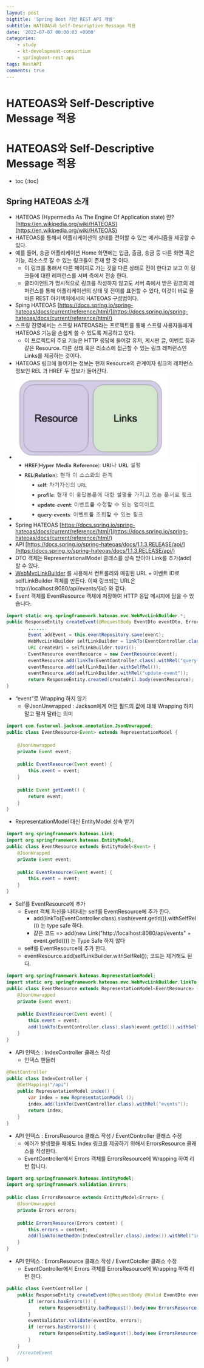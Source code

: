 ```yaml
---
layout: post
bigtitle: 'Spring Boot 기반 REST API 개발'
subtitle: HATEOAS와 Self-Descriptive Message 적용
date: '2022-07-07 00:00:03 +0900'
categories:
    - study
    - kt-development-consortium
    - springboot-rest-api
tags: RestAPI
comments: true
---
```


# HATEOAS와 Self-Descriptive Message 적용

# HATEOAS와 Self-Descriptive Message 적용 
* toc
{:toc}

## Spring HATEOAS 소개
+ HATEOAS (Hypermedia As The Engine Of Application state) 란? [https://en.wikipedia.org/wiki/HATEOAS](https://en.wikipedia.org/wiki/HATEOAS)
+ HATEOAS를 통해서 어플리케이션의 상태를 전이할 수 있는 메커니즘을 제공할 수 있다.
+ 예를 들어, 송금 어플리케이션 Home 화면에는 입금, 출금, 송금 등 다른 화면 혹은 기능, 리소스로 갈 수 있는 링크들이 존재 할 것 이다.
  + 이 링크를 통해서 다른 페이지로 가는 것을 다른 상태로 전이 한다고 보고 이 링크들에 대한 레퍼런스를 서버 측에서 전송 한다.
  + 클라이언트가 명시적으로 링크를 작성하지 않고도 서버 측에서 받은 링크의 레퍼런스를 통해 어플리케이션의 상태 및 전이를 표현할 수 있다, 이것이 바로 올바른 REST 아키텍처에서의 HATEOAS 구성법이다.
+ Sping HATEOAS [https://docs.spring.io/spring-hateoas/docs/current/reference/html/](https://docs.spring.io/spring-hateoas/docs/current/reference/html/)
+ 스프링 진영에서는 스프링 HATEOAS라는 프로젝트를 통해 스프링 사용자들에게 HATEOAS 기능을 손쉽게 쓸 수 있도록 제공하고 있다.
  + 이 프로젝트의 주요 기능은 HTTP 응답에 들어갈 유저, 게시판 글, 이벤트 등과 같은 Resource. 다른 상태 혹은 리소스에 접근할 수 있는 링크 레퍼런스인 Links를 제공하는 것이다.
+ HATEOAS 링크에 들어가는 정보는 현재 Resource의 관계이자 링크의 레퍼런스 정보인 REL 과 HREF 두 정보가 들어간다.
+ ![예제](/assets/img/springBoot-REST-API/HATEOAS1.jpg) 
+ ![예제](/assets/img/springBoot-REST-API/HATEOAS2.jpg)
+ Spring HATEOAS [https://docs.spring.io/spring-hateoas/docs/current/reference/html/](https://docs.spring.io/spring-hateoas/docs/current/reference/html/)
+ API [https://docs.spring.io/spring-hateoas/docs/1.1.3.RELEASE/api/](https://docs.spring.io/spring-hateoas/docs/1.1.3.RELEASE/api/)
+ DTO 객체는 RepresentationalModel 클래스를 상속 받아야 Link를 추가(add) 할 수 있다.
+ [WebMvcLinkBuilder](https://docs.spring.io/spring-hateoas/docs/0.25.3.BUILD-SNAPSHOT/api/org/springframework/hateoas/mvc/ControllerLinkBuilder.html) 를 사용해서 컨트롤러와 매핑된 URL + 이벤트 ID로 selfLinkBuilder 객체를 만든다. 이때 링크되는 URL은 http://localhost:8080/api/events/{id} 와 같다.
+ Event 객체를 EventResource 객체에 저장하여 HTTP 응답 메시지에 담을 수 있습니다.

~~~java
import static org.springframework.hateoas.mvc.WebMvcLinkBuilder.*;
public ResponseEntity createEvent(@RequestBody EventDto eventDto, Errors errors) {
        .......
        Event addEvent = this.eventRepository.save(event);
        WebMvcLinkBuilder selfLinkBuilder = linkTo(EventController.class).slash(addEvent.getId());
        URI createUri = selfLinkBuilder.toUri();
        EventResource eventResource = new EventResource(event);
        eventResource.add(linkTo(EventController.class).withRel("query-events"));
        eventResource.add(selfLinkBuilder.withSelfRel());
        eventResource.add(selfLinkBuilder.withRel("update-event"));
        return ResponseEntity.created(createUri).body(eventResource);
}
~~~

+ “event”로 Wrapping 하지 않기
  + @JsonUnwrapped : Jackson에게 어떤 필드의 값에 대해 Wrapping 하지 말고 펼쳐 달라는 의미

~~~java
import com.fasterxml.jackson.annotation.JsonUnwrapped;
public class EventResource<Event> extends RepresentationModel {
    
    @JsonUnwrapped
    private Event event;
    
    public EventResource(Event event) {
        this.event = event;
    }
    
    public Event getEvent() {
        return event;
    }
}
~~~

+ RepresentationModel 대신 EntityModel 상속 받기

~~~java
import org.springframework.hateoas.Link;
import org.springframework.hateoas.EntityModel;
public class EventResource extends EntityModel<Event> {
    @JsonWrapped
    private Event event;
    
    public EventResource(Event event) {
        this.event = event;
    }
}
~~~

+ Self를 EventResource에 추가
  + Event 객체 자신을 나타내는 self를 EventResource에 추가 한다.
    + add(linkTo(EventController.class).slash(event.getId()).withSelfRel()) 는 type safe 하다.
    + 같은  코드 => add(new Link("http://localhost:8080/api/events" + event.getId())) 는 Type Safe 하지 않다
  + self를 EventResource에 추가 한다.
  + eventResource.add(selfLinkBuilder.withSelfRel()); 코드는 제거해도 된다.

~~~java
import org.springframework.hateoas.RepresentationModel;
import static org.springframework.hateoas.mvc.WebMvcLinkBuilder.linkTo;
public class EventResource extends RepresentationModel<EventResource> {
    @JsonUnwrapped
    private Event event;
    
    public EventResource(Event event) {
        this.event = event;
        add(linkTo(EventController.class).slash(event.getId()).withSelfRel());
    }
}
~~~

+ API 인덱스 : IndexController 클래스 작성
  + 인덱스 핸들러

~~~java
@RestController
public class IndexController {
    @GetMapping("/api")
    public RepresentationModel index() {
        var index = new RepresentationModel ();
        index.add(linkTo(EventController.class).withRel("events"));
        return index;
    }
}
~~~

+ API 인덱스 : ErrorsResource 클래스 작성 / EventController 클래스 수정
  + 에러가 발생했을 때에도 Index 링크를 제공하기 위해서 ErrorsResource 클래스를 작성한다.
  + EventController에서 Errors 객체를 ErrorsResource에 Wrapping 하여 리턴 합니다.

~~~java
import org.springframework.hateoas.EntityModel; 
import org.springframework.validation.Errors;

public class ErrorsResource extends EntittyModel<Errors> {
    @JsonUnwrapped
    private Errors errors;

    public ErrorsResource(Errors content) {
        this.errors = content;
        add(linkTo(methodOn(IndexController.class).index()).withRel("index"));
    }
}
~~~

+ API 인덱스 : ErrorsResource 클래스 작성 / EventCotoller 클래스 수정
  + EventController에서 Errors 객체를 ErrorsResource에 Wrapping 하여 리턴 한다.

~~~java
public class EventController {
    public ResponseEntity createEvent(@RequestBody @Valid EventDto eventDto, Errors errors) {
        if (errors.hasErrors()) {
            return ResponseEntity.badRequest().body(new ErrorsResource(errors));
        }
        eventValidator.validate(eventDto, errors);
        if (errors.hasErrors()) {
            return ResponseEntity.badRequest().body(new ErrorsResource(errors));
        }
    }
    //createEvent 
}
~~~